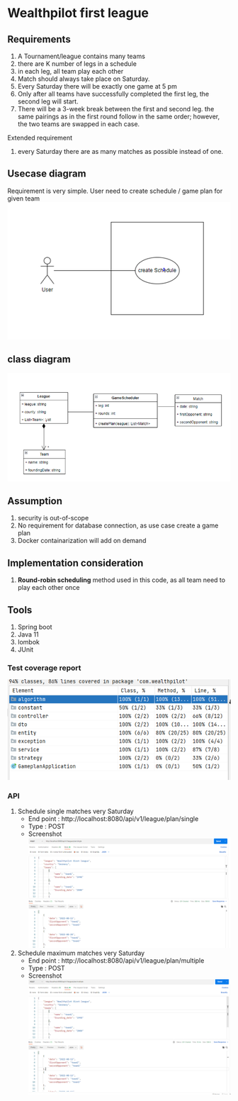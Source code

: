 # Wealthpilot first league 

## Requirements 
1. A Tournament/league contains many teams
2. there are K number of legs in a schedule
3. in each leg,  all team play each other
4. Match should always take place on Saturday.
5. Every Saturday there will be exactly one game at 5 pm
6. Only after all teams have successfully completed the first leg, the second leg will start.
7. There will be a 3-week break between the first and second leg.  the same pairings as in the first round follow in the same order; however, the two teams are swapped in each case.

Extended requirement
1. every Saturday there are as many matches as possible instead of one.

## Usecase diagram 
Requirement is very simple. User need to create schedule / game plan for given team  
![img.png](img.png)

## class diagram 
![img_1.png](img_1.png)

## Assumption 
1. security is out-of-scope
2. No requirement for database connection, as use case create a game plan 
3. Docker containarization will add on demand 

## Implementation consideration 
1. **Round-robin scheduling** method used in this code, as all team need to play each other once 

## Tools 
1. Spring boot 
2. Java 11 
3. lombok 
4. JUnit 

### Test coverage report 
![img_2.png](img_2.png)

### API 
1. Schedule single matches very Saturday
   - End point : http://localhost:8080/api/v1/league/plan/single
   - Type : POST 
   - Screenshot 
   ![img_3.png](img_3.png)
2. Schedule maximum matches very Saturday
   - End point : http://localhost:8080/api/v1/league/plan/multiple
   - Type : POST
   - Screenshot 
   ![img_4.png](img_4.png)